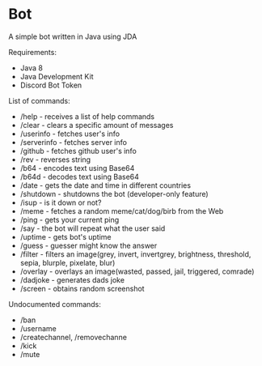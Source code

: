 # Bot
A simple bot written in Java using JDA

Requirements:
  - Java 8
  - Java Development Kit
  - Discord Bot Token

List of commands:
- /help - receives a list of help commands
- /clear - clears a specific amount of messages
- /userinfo - fetches user's info
- /serverinfo - fetches server info
- /github - fetches github user's info
- /rev - reverses string
- /b64 - encodes text using Base64
- /b64d - decodes text using Base64
- /date - gets the date and time in different countries
- /shutdown - shutdowns the bot (developer-only feature)
- /isup - is it down or not?
- /meme - fetches a random meme/cat/dog/birb from the Web
- /ping - gets your current ping
- /say - the bot will repeat what the user said
- /uptime - gets bot's uptime
- /guess - guesser might know the answer
- /filter - filters an image(grey, invert, invertgrey, brightness, threshold, sepia, blurple, pixelate, blur)
- /overlay - overlays an image(wasted, passed, jail, triggered, comrade)
- /dadjoke - generates dads joke
- /screen - obtains random screenshot

Undocumented commands:
  - /ban
  - /username
  - /createchannel, /removechanne
  - /kick
  - /mute
